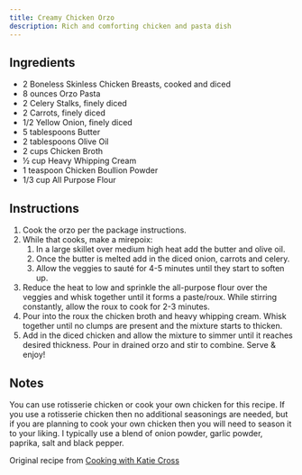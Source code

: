 ```yaml
---
title: Creamy Chicken Orzo
description: Rich and comforting chicken and pasta dish
---
```


## Ingredients
- 2 Boneless Skinless Chicken Breasts, cooked and diced
- 8 ounces Orzo Pasta
- 2 Celery Stalks, finely diced
- 2 Carrots, finely diced
- 1/2 Yellow Onion, finely diced
- 5 tablespoons Butter
- 2 tablespoons Olive Oil
- 2 cups Chicken Broth
- ½ cup Heavy Whipping Cream
- 1 teaspoon Chicken Boullion Powder
- 1/3 cup All Purpose Flour

## Instructions

1. Cook the orzo per the package instructions.
2. While that cooks, make a mirepoix:
    1. In a large skillet over medium high heat add the butter and olive oil.
    2. Once the butter is melted add in the diced onion, carrots and celery.
    3. Allow the veggies to sauté for 4-5 minutes until they start to soften up.
3.  Reduce the heat to low and sprinkle the all-purpose flour over the veggies and whisk together until it forms a paste/roux. While stirring constantly, allow the roux to cook for 2-3 minutes.
4. Pour into the roux the chicken broth and heavy whipping cream. Whisk together until no clumps are present and the mixture starts to thicken.
5. Add in the diced chicken and allow the mixture to simmer until it reaches desired thickness. Pour in drained orzo and stir to combine. Serve & enjoy!

## Notes

You can use rotisserie chicken or cook your own chicken for this recipe. If you use a rotisserie chicken then no additional seasonings are needed, but if you are planning to cook your own chicken then you will need to season it to your liking. I typically use a blend of onion powder, garlic powder, paprika, salt and black pepper.

Original recipe from [Cooking with Katie Cross](https://cookingwithkatiecross.com/creamy-chicken-pot-pie-orzo/)